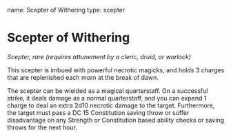 name: Scepter of Withering
type: scepter

# Scepter of Withering 
_Scepter, rare (requires attunement by a cleric, druid, or warlock)_ 

This scepter is imbued with powerful necrotic magicks, and holds 3 charges that are replenished each morn at the break of dawn.

The scepter can be wielded as a magical quarterstaff. On a successful strike, it deals damage as a normal quarterstaff, and you can expend 1 charge to deal an extra 2d10 necrotic damage to the target. Furthermore, the target must pass a DC 15 Constitution saving throw or suffer disadvantage on any Strength or Constitution based ability checks or saving throws for the next hour. 
